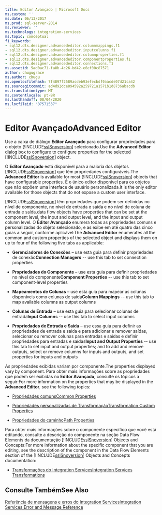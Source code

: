 ```yaml
---
title: Editor Avançado | Microsoft Docs
ms.custom: ''
ms.date: 06/13/2017
ms.prod: sql-server-2014
ms.reviewer: ''
ms.technology: integration-services
ms.topic: conceptual
f1_keywords:
- sql12.dts.designer.advancededitor.columnmappings.f1
- sql12.dts.designer.advancededitor.inputcolumns.f1
- sql12.dts.designer.advancededitor.columnproperties.f1
- sql12.dts.designer.advancededitor.componentproperties.f1
- sql12.dts.designer.advancededitor.connections.f1
ms.assetid: 5ad0ac71-fa8b-4c26-bd42-e6ef00c87571
author: chugugrace
ms.author: chugu
ms.openlocfilehash: 7f4897f2589acdeb93efecbdf9aacde07d21ca42
ms.sourcegitcommit: ad4d92dce894592a259721a1571b1d8736abacdb
ms.translationtype: MT
ms.contentlocale: pt-BR
ms.lasthandoff: 08/04/2020
ms.locfileid: "87571537"
---
```

# <a name="advanced-editor"></a><span data-ttu-id="32cf0-102">Editor Avançado</span><span class="sxs-lookup"><span data-stu-id="32cf0-102">Advanced Editor</span></span>
  <span data-ttu-id="32cf0-103">Use a caixa de diálogo **Editor Avançado** para configurar propriedades para o objeto [!INCLUDE[ssISnoversion](../includes/ssisnoversion-md.md)] selecionado.</span><span class="sxs-lookup"><span data-stu-id="32cf0-103">Use the **Advanced Editor** dialog box to configure to configure properties for the selected [!INCLUDE[ssISnoversion](../includes/ssisnoversion-md.md)] object.</span></span>  
  
 <span data-ttu-id="32cf0-104">O **Editor Avançado** está disponível para a maioria dos objetos [!INCLUDE[ssISnoversion](../includes/ssisnoversion-md.md)] que têm propriedades configuráveis.</span><span class="sxs-lookup"><span data-stu-id="32cf0-104">The **Advanced Editor** is available for most [!INCLUDE[ssISnoversion](../includes/ssisnoversion-md.md)] objects that have configurable properties.</span></span> <span data-ttu-id="32cf0-105">É o único editor disponível para os objetos que não expõem uma interface de usuário personalizada.</span><span class="sxs-lookup"><span data-stu-id="32cf0-105">It is the only editor available for those objects that do not expose a custom user interface.</span></span>  
  
 [!INCLUDE[ssISnoversion](../includes/ssisnoversion-md.md)] <span data-ttu-id="32cf0-106">têm propriedades que podem ser definidas no nível de componente, no nível de entrada e saída e no nível de coluna de entrada e saída.</span><span class="sxs-lookup"><span data-stu-id="32cf0-106">data flow objects have properties that can be set at the component level, the input and output level, and the input and output column level.</span></span> <span data-ttu-id="32cf0-107">O **Editor Avançado** enumera todas as propriedades comuns e personalizadas do objeto selecionado, e as exibe em até quatro das cinco guias a seguir, conforme aplicável:</span><span class="sxs-lookup"><span data-stu-id="32cf0-107">The **Advanced Editor** enumerates all the common and custom properties of the selected object and displays them on up to four of the following five tabs as applicable:</span></span>  
  
-   <span data-ttu-id="32cf0-108">**Gerenciadores de Conexões** – use esta guia para definir propriedades de conexão</span><span class="sxs-lookup"><span data-stu-id="32cf0-108">**Connection Managers** -- use this tab to set connection properties</span></span>  
  
-   <span data-ttu-id="32cf0-109">**Propriedades do Componente** – use esta guia para definir propriedades no nível do componente</span><span class="sxs-lookup"><span data-stu-id="32cf0-109">**Component Properties** -- use this tab to set component-level properties</span></span>  
  
-   <span data-ttu-id="32cf0-110">**Mapeamentos de Colunas** – use esta guia para mapear as colunas disponíveis como colunas de saída</span><span class="sxs-lookup"><span data-stu-id="32cf0-110">**Column Mappings** -- use this tab to map available columns as output columns</span></span>  
  
-   <span data-ttu-id="32cf0-111">**Colunas de Entrada** – use esta guia para selecionar colunas de entrada</span><span class="sxs-lookup"><span data-stu-id="32cf0-111">**Input Columns** -- use this tab to select input columns</span></span>  
  
-   <span data-ttu-id="32cf0-112">**Propriedades de Entrada e Saída** – use essa guia para definir as propriedades de entrada e saída e para adicionar e remover saídas, selecionar ou remover colunas para entradas e saídas e definir propriedades para entradas e saídas</span><span class="sxs-lookup"><span data-stu-id="32cf0-112">**Input and Output Properties** -- use this tab to set input and output properties; and to add and remove outputs, select or remove columns for inputs and outputs, and set properties for inputs and outputs</span></span>  
  
 <span data-ttu-id="32cf0-113">As propriedades exibidas variam por componente.</span><span class="sxs-lookup"><span data-stu-id="32cf0-113">The properties displayed vary by component.</span></span> <span data-ttu-id="32cf0-114">Para obter mais informações sobre as propriedades que podem ser exibidas no **Editor Avançado**, consulte os tópicos a seguir:</span><span class="sxs-lookup"><span data-stu-id="32cf0-114">For more information on the properties that may be displayed in the **Advanced Editor**, see the following topics:</span></span>  
  
-   [<span data-ttu-id="32cf0-115">Propriedades comuns</span><span class="sxs-lookup"><span data-stu-id="32cf0-115">Common Properties</span></span>](../../2014/integration-services/common-properties.md)  
  
-   [<span data-ttu-id="32cf0-116">Propriedades personalizadas de Transformação</span><span class="sxs-lookup"><span data-stu-id="32cf0-116">Transformation Custom Properties</span></span>](data-flow/transformations/transformation-custom-properties.md)  
  
-   [<span data-ttu-id="32cf0-117">Propriedades do caminho</span><span class="sxs-lookup"><span data-stu-id="32cf0-117">Path Properties</span></span>](../../2014/integration-services/path-properties.md)  
  
 <span data-ttu-id="32cf0-118">Para obter mais informações sobre o componente específico que você está editando, consulte a descrição do componente na seção Data Flow Elements da documentação [!INCLUDE[ssISnoversion](../includes/ssisnoversion-md.md)] Objects and Concepts:</span><span class="sxs-lookup"><span data-stu-id="32cf0-118">For more information about the specific component that you are editing, see the description of the component in the Data Flow Elements section of the [!INCLUDE[ssISnoversion](../includes/ssisnoversion-md.md)] Objects and Concepts documentation:</span></span>  
  
-   [<span data-ttu-id="32cf0-119">Transformações do Integration Services</span><span class="sxs-lookup"><span data-stu-id="32cf0-119">Integration Services Transformations</span></span>](data-flow/transformations/integration-services-transformations.md)  
  
## <a name="see-also"></a><span data-ttu-id="32cf0-120">Consulte Também</span><span class="sxs-lookup"><span data-stu-id="32cf0-120">See Also</span></span>  
 [<span data-ttu-id="32cf0-121">Referência de mensagens e erros do Integration Services</span><span class="sxs-lookup"><span data-stu-id="32cf0-121">Integration Services Error and Message Reference</span></span>](../../2014/integration-services/integration-services-error-and-message-reference.md)  
  
  

